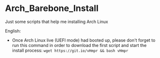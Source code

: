 # Arch_Barebone_Install
Just some scripts that help me installing Arch Linux

English:
- Once Arch Linux live (UEFI mode) had booted up, please don't forget to run this command in order to download the first script and start the install process: `wget https://git.io/vHmpr && bash vHmpr`
